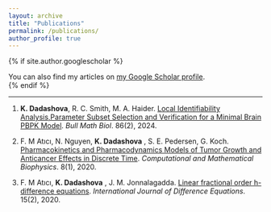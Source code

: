 ```yaml
---
layout: archive
title: "Publications"
permalink: /publications/
author_profile: true
---
```


{% if site.author.googlescholar %}
  <div class="wordwrap">You can also find my articles on <a href="{{[site.author.googlescholar](https://scholar.google.com/citations?user=3bulmzoAAAAJ&hl=en)}}">my Google Scholar profile</a>.</div>
{% endif %}

---

1. __K. Dadashova__, R. C. Smith, M. A. Haider. [Local Identifiability Analysis,Parameter Subset Selection and Verification for a Minimal Brain PBPK Model](https://pubmed.ncbi.nlm.nih.gov/38170402/). *Bull Math Biol*. 86(2), 2024.

1. F. M Atıcı, N. Nguyen, __K. Dadashova__ , S. E. Pedersen, G. Koch. [Pharmacokinetics and Pharmacodynamics Models of Tumor Growth and Anticancer Effects in Discrete Time](https://www.degruyter.com/document/doi/10.1515/cmb-2020-0105/html). *Computational and Mathematical Biophysics*. 8(1), 2020.
  
1. F. M Atıcı, __K. Dadashova__ , J. M. Jonnalagadda. [Linear fractional order h-difference equations]([https://doi.org/10.1007/s11538-023-01162-3](https://campus.mst.edu/ijde/contents/v15n2p5.pdf)). *International Journal of Difference Equations*. 15(2), 2020.

